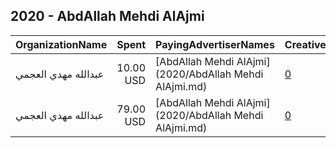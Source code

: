 ## 2020 - AbdAllah Mehdi AlAjmi 
|OrganizationName|Spent|PayingAdvertiserNames|CreativeUrls|Impressions|Genders|AgeBrackets|CountryCodes|BillingAddresses|CandidateBallotInformation|
|:---|---:|:---|:---|---:|:---|:---|:---|:---|:---|
|عبدالله مهدي العجمي|10.00 USD|[AbdAllah Mehdi AlAjmi](2020/AbdAllah Mehdi AlAjmi.md)|[0](https://www.snap.com/political-ads/asset/257ca2616ebccd723489625f8438ad85fcabc08f5909103e17049683938717a7?mediaType=mp4)|6,315|||kuwait|KW|AbdAllah Mehdi AlAjmi|
|عبدالله مهدي العجمي|79.00 USD|[AbdAllah Mehdi AlAjmi](2020/AbdAllah Mehdi AlAjmi.md)|[0](https://www.snap.com/political-ads/asset/61ac32655f4442a180a1604cfcb7f28c8f46d276f0ef4e2e0a7ca6383c80b6c6?mediaType=mp4)|63,069||18+|kuwait|KW||
